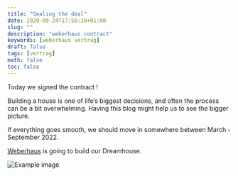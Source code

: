 ```yaml
---
title: "Sealing the deal"
date: 2020-09-24T17:50:10+01:00
slug: ""
description: "weberhaus contract"
keywords: [weberhaus vertrag]
draft: false
tags: [vertrag]
math: false
toc: false
---
```


Today we signed the contract ! 

Building a house is one of life’s biggest decisions, and often the process can be a bit overwhelming. Having this blog might help us to see the bigger picture. 

If everything goes smooth, we should move in somewhere between March - September 2022.

<a href="https://www.weberhaus.de/" target="_blank">Weberhaus</a> is going to build our Dreamhouse.

![Example image](/images/uploads/vertrag.png)
